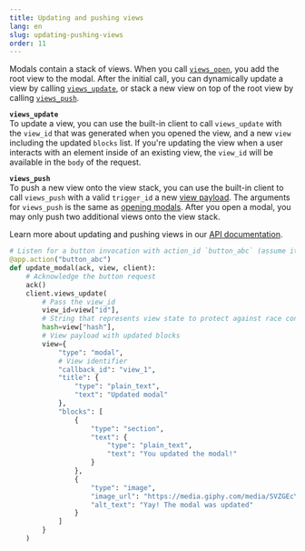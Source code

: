 ```yaml
---
title: Updating and pushing views
lang: en
slug: updating-pushing-views
order: 11
---
```


<div class="section-content">

Modals contain a stack of views. When you call <a href="https://api.slack.com/methods/views.open">`views_open`</a>, you add the root view to the modal. After the initial call, you can dynamically update a view by calling <a href="https://api.slack.com/methods/views.update">`views_update`</a>, or stack a new view on top of the root view by calling <a href="https://api.slack.com/methods/views.push">`views_push`</a>.

**`views_update`**<br>
To update a view, you can use the built-in client to call `views_update` with the `view_id` that was generated when you opened the view, and a new `view` including the updated `blocks` list. If you're updating the view when a user interacts with an element inside of an existing view, the `view_id` will be available in the `body` of the request.

**`views_push`**<br>
To push a new view onto the view stack, you can use the built-in client to call `views_push` with a valid `trigger_id` a new <a href="https://api.slack.com/reference/block-kit/views">view payload</a>. The arguments for `views_push` is the same as <a href="#creating-modals">opening modals</a>. After you open a modal, you may only push two additional views onto the view stack.

Learn more about updating and pushing views in our <a href="https://api.slack.com/surfaces/modals/using#modifying">API documentation</a>.

</div>

```python
# Listen for a button invocation with action_id `button_abc` (assume it's inside of a modal)
@app.action("button_abc")
def update_modal(ack, view, client):
    # Acknowledge the button request
    ack()
    client.views_update(
        # Pass the view_id
        view_id=view["id"],
        # String that represents view state to protect against race conditions
        hash=view["hash"],
        # View payload with updated blocks
        view={
            "type": "modal",
            # View identifier
            "callback_id": "view_1",
            "title": {
                "type": "plain_text",
                "text": "Updated modal"
            },
            "blocks": [
                {
                    "type": "section",
                    "text": {
                        "type": "plain_text",
                        "text": "You updated the modal!"
                    }
                },
                {
                    "type": "image",
                    "image_url": "https://media.giphy.com/media/SVZGEcYt7brkFUyU90/giphy.gif",
                    "alt_text": "Yay! The modal was updated"
                }
            ]
        }
    )
```
